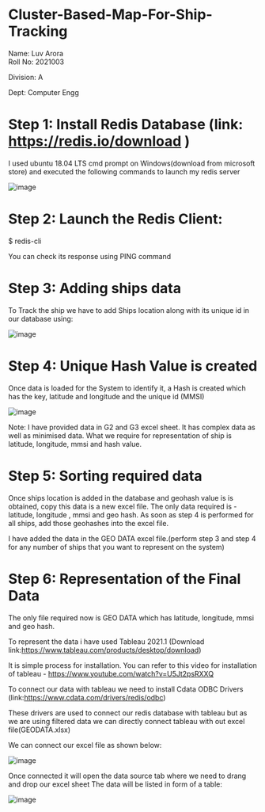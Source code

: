 # Cluster-Based-Map-For-Ship-Tracking
Name: Luv Arora   
Roll No: 2021003 

Division: A

Dept: Computer Engg

# Step 1: Install Redis Database (link: https://redis.io/download )

I used ubuntu 18.04 LTS cmd prompt on Windows(download from microsoft store) and executed the following commands to launch my redis server

![image](https://user-images.githubusercontent.com/81869471/115849322-65f0aa80-a442-11eb-97b0-4f452d7cc5ce.png)

# Step 2: Launch the Redis Client:

$ redis-cli

You can check its response using PING command

# Step 3: Adding ships data

To Track the ship we have to add Ships location along with its unique id in our database using:

![image](https://user-images.githubusercontent.com/81869471/115852178-6c345600-a445-11eb-91fc-00cb43814266.png)

# Step 4: Unique Hash Value is created

Once data is loaded for the System to identify it, a Hash is created which has the key, latitude and longitude and the unique id (MMSI)

![image](https://user-images.githubusercontent.com/81869471/115852416-b0275b00-a445-11eb-9c77-183c3619374e.png)

Note:
I have provided data in G2 and G3 excel sheet. It has complex data as well as minimised data.
What we require for representation of ship is latitude, longitude, mmsi and hash value.

# Step 5: Sorting required data

Once ships location is added in the database and geohash value is is obtained, copy this data is a new excel file.
The only data required is - latitude, longitude , mmsi and geo hash.
As soon as step 4 is performed for all ships, add those geohashes into the excel file.

I have added the data in the GEO DATA excel file.(perform step 3 and step 4 for any number of ships that you want to represent on the system) 

# Step 6: Representation of the Final Data

The only file required now is GEO DATA which has latitude, longitude, mmsi and geo hash.

To represent the data i have used Tableau 2021.1 (Download link:https://www.tableau.com/products/desktop/download)

It is simple process for installation. You can refer to this video for installation of tableau - https://www.youtube.com/watch?v=U5Jt2psRXXQ

To connect our data with tableau we need to install Cdata ODBC Drivers (link:https://www.cdata.com/drivers/redis/odbc)

These drivers are used to connect our redis database with tableau but as we are using filtered data we can directly connect tableau with out excel file(GEODATA.xlsx)

We can connect our excel file as shown below:

![image](https://user-images.githubusercontent.com/81869471/115988693-7dfa3280-a5d8-11eb-96c2-2f5c6609b17d.png)

Once connected it will open the data source tab where we need to drang and drop our excel sheet
The data will be listed in form of a table:

![image](https://user-images.githubusercontent.com/81869471/115988767-d0d3ea00-a5d8-11eb-952c-b90d58c2157a.png)

